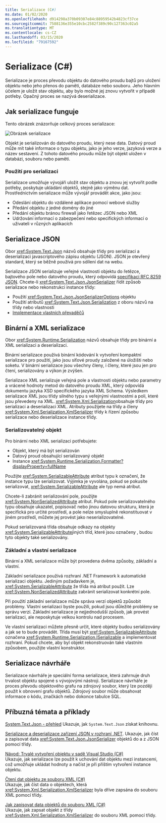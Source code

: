 ```yaml
---
title: Serializace (C#)
ms.date: 01/02/2020
ms.openlocfilehash: d914298a370b09307e84c88959542b4823cf37ce
ms.sourcegitcommit: 7588136e355e10cbc2582f389c90c127363c02a5
ms.translationtype: MT
ms.contentlocale: cs-CZ
ms.lasthandoff: 03/15/2020
ms.locfileid: "79167592"
---
```

# <a name="serialization-c"></a>Serializace (C#)

Serializace je proces převodu objektu do datového proudu bajtů pro uložení objektu nebo jeho přenos do paměti, databáze nebo souboru. Jeho hlavním účelem je uložit stav objektu, aby bylo možné jej znovu vytvořit v případě potřeby. Opačný proces se nazývá deserializace.

## <a name="how-serialization-works"></a>Jak serializace funguje

Tento obrázek znázorňuje celkový proces serializace:

![Obrázek serializace](./media/index/serialization-process.gif)

Objekt je serializován do datového proudu, který nese data. Datový proud může mít také informace o typu objektu, jako je jeho verze, jazyková verze a název sestavení. Z tohoto datového proudu může být objekt uložen v databázi, souboru nebo paměti.

### <a name="uses-for-serialization"></a>Použití pro serializaci

Serializace umožňuje vývojáři uložit stav objektu a znovu jej vytvořit podle potřeby, poskytuje ukládání objektů, stejně jako výměnu dat. Prostřednictvím serializace může vývojář provádět akce, jako jsou:

* Odeslání objektu do vzdálené aplikace pomocí webové služby
* Předání objektu z jedné domény do jiné
* Předání objektu bránou firewall jako řetězec JSON nebo XML
* Udržování informací o zabezpečení nebo specifických informací o uživateli v různých aplikacích

## <a name="json-serialization"></a>Serializace JSON

Obor <xref:System.Text.Json> názvů obsahuje třídy pro serializaci a deserializaci javascriptového zápisu objektu (JSON). JSON je otevřený standard, který se běžně používá pro sdílení dat na webu.

Serializace JSON serializuje veřejné vlastnosti objektu do řetězce, bajtového pole nebo datového proudu, který odpovídá [specifikaci RFC 8259 JSON](https://tools.ietf.org/html/rfc8259). Chcete-li <xref:System.Text.Json.JsonSerializer> řídit způsob serializace nebo rekonstrukci instance třídy:

* Použití <xref:System.Text.Json.JsonSerializerOptions> objektu
* Použití atributů <xref:System.Text.Json.Serialization> z oboru názvů na třídy nebo vlastnosti
* [Implementace vlastních převaděčů](../../../../standard/serialization/system-text-json-converters-how-to.md)

## <a name="binary-and-xml-serialization"></a>Binární a XML serializace

Obor <xref:System.Runtime.Serialization> názvů obsahuje třídy pro binární a XML serializaci a deserializaci.

Binární serializace používá binární kódování k vytvoření kompaktní serializace pro použití, jako jsou síťové proudy založené na úložišti nebo soketu. V binární serializace jsou všechny členy, i členy, které jsou jen pro čtení, serializovány a výkon je zvýšen.

Serializace XML serializuje veřejná pole a vlastnosti objektu nebo parametry a vrácené hodnoty metod do datového proudu XML, který odpovídá dokumentu jazyka XSD specifického jazyka XML Schema. Výsledkem serializace XML jsou třídy silného typu s veřejnými vlastnostmi a poli, které jsou převedeny na XML. <xref:System.Xml.Serialization>obsahuje třídy pro serializaci a deserializaci XML. Atributy použijete na třídy a členy <xref:System.Xml.Serialization.XmlSerializer> třídy k řízení způsobu serializace nebo deserializace instance třídy.

### <a name="making-an-object-serializable"></a>Serializovatelný objekt

Pro binární nebo XML serializaci potřebujete:

* Objekt, který má být serializován
* Datový proud obsahující serializovaný objekt
* Instance <xref:System.Runtime.Serialization.Formatter?displayProperty=fullName>

Použijte <xref:System.SerializableAttribute> atribut typu k označení, že instance typu lze serializovat. Výjimka je vyvolána, pokud se pokusíte serializovat, <xref:System.SerializableAttribute> ale typ nemá atribut.

Chcete-li zabránit serializování pole, použijte <xref:System.NonSerializedAttribute> atribut. Pokud pole serializovatelného typu obsahuje ukazatel, popisovač nebo jinou datovou strukturu, která je specifická pro určité prostředí, a pole nelze smysluplně rekonstituovat v jiném prostředí, můžete jej provést jako neserializovatelné.

Pokud serializovaná třída obsahuje odkazy na objekty <xref:System.SerializableAttribute>jiných tříd, které jsou označeny , budou tyto objekty také serializovány.

### <a name="basic-and-custom-serialization"></a>Základní a vlastní serializace

Binární a XML serializace může být provedena dvěma způsoby, základní a vlastní.

Základní serializace používá rozhraní .NET Framework k automatické serializaci objektu. Jediným požadavkem je, <xref:System.SerializableAttribute> že třída má atribut použít. Lze <xref:System.NonSerializedAttribute> zabránit serializovat konkrétní pole.

Při použití základní serializace může správa verzí objektů způsobit problémy. Vlastní serializaci byste použili, pokud jsou důležité problémy se správu verzí. Základní serializace je nejjednodušší způsob, jak provést serializaci, ale neposkytuje velkou kontrolu nad procesem.

Ve vlastní serializaci můžete přesně určit, které objekty budou serializovány a jak se to bude provádět. Třída musí být <xref:System.SerializableAttribute> označena <xref:System.Runtime.Serialization.ISerializable> a implementovat rozhraní. Pokud chcete, aby byl objekt rekonstruován také vlastním způsobem, použijte vlastní konstruktor.

## <a name="designer-serialization"></a>Serializace návrháře

Serializace návrháře je speciální forma serializace, která zahrnuje druh trvalost objektu spojené s vývojovými nástroji. Serializace návrháře je proces převodu objektového grafu na zdrojový soubor, který lze později použít k obnovení grafu objektů. Zdrojový soubor může obsahovat informace o kódu, značkách nebo dokonce tabulce SQL.

## <a name="BKMK_RelatedTopics"></a>Příbuzná témata a příklady  

[System.Text.Json - přehled](../../../../standard/serialization/system-text-json-overview.md) Ukazuje, jak `System.Text.Json` získat knihovnu.

[Serializace a deserializace zařízení JSON v rozhraní .NET](../../../../standard/serialization/system-text-json-how-to.md).
Ukazuje, jak číst a zapisovat data <xref:System.Text.Json.JsonSerializer> objektů do a z JSON pomocí třídy.

[Návod: Trvalé vytvoření objektu v sadě Visual Studio (C#)](walkthrough-persisting-an-object-in-visual-studio.md)  
Ukazuje, jak serializace lze použít k uchování dat objektu mezi instancemi, což umožňuje ukládat hodnoty a načíst je při příštím vytvoření instance objektu.

[Čtení dat objektu ze souboru XML (C#)](how-to-read-object-data-from-an-xml-file.md)  
Ukazuje, jak číst data o objektech, která <xref:System.Xml.Serialization.XmlSerializer> byla dříve zapsána do souboru XML pomocí třídy.

[Jak zapisovat data objektů do souboru XML (C#)](how-to-write-object-data-to-an-xml-file.md)  
Ukazuje, jak zapsat objekt z třídy <xref:System.Xml.Serialization.XmlSerializer> do souboru XML pomocí třídy.
